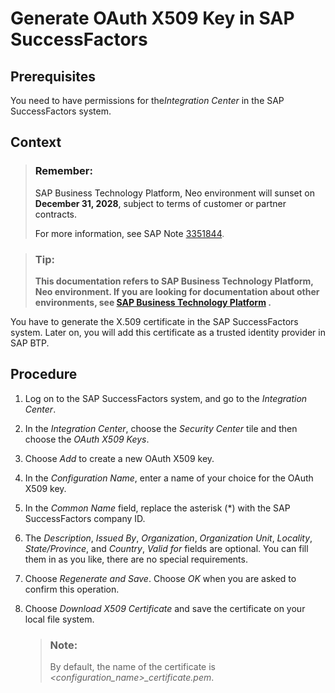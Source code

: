 <!-- loiof6365032efa7493383d413b882d94426 -->

# Generate OAuth X509 Key in SAP SuccessFactors



<a name="loiof6365032efa7493383d413b882d94426__prereq_edt_g2q_kcb"/>

## Prerequisites

You need to have permissions for the*Integration Center* in the SAP SuccessFactors system.



## Context

> ### Remember:  
> SAP Business Technology Platform, Neo environment will sunset on **December 31, 2028**, subject to terms of customer or partner contracts.
> 
> For more information, see SAP Note [3351844](https://me.sap.com/notes/3351844).

> ### Tip:  
> **This documentation refers to SAP Business Technology Platform, Neo environment. If you are looking for documentation about other environments, see [SAP Business Technology Platform](https://help.sap.com/docs/btp/sap-business-technology-platform/sap-business-technology-platform?version=Cloud) .**

You have to generate the X.509 certificate in the SAP SuccessFactors system. Later on, you will add this certificate as a trusted identity provider in SAP BTP.



## Procedure

1.  Log on to the SAP SuccessFactors system, and go to the *Integration Center*.

2.  In the *Integration Center*, choose the *Security Center* tile and then choose the *OAuth X509 Keys*.

3.  Choose *Add* to create a new OAuth X509 key.

4.  In the *Configuration Name*, enter a name of your choice for the OAuth X509 key.

5.  In the *Common Name* field, replace the asterisk \(\*\) with the SAP SuccessFactors company ID.

6.  The *Description*, *Issued By*, *Organization*, *Organization Unit*, *Locality*, *State/Province*, and *Country*, *Valid for* fields are optional. You can fill them in as you like, there are no special requirements.

7.  Choose *Regenerate and Save*. Choose *OK* when you are asked to confirm this operation.

8.  Choose *Download X509 Certificate* and save the certificate on your local file system.

    > ### Note:  
    > By default, the name of the certificate is *<configuration\_name\>\_certificate.pem*.


